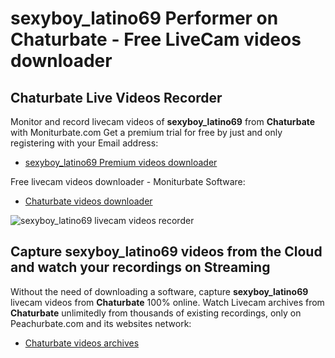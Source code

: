 # sexyboy_latino69 Performer on Chaturbate - Free LiveCam videos downloader

## Chaturbate Live Videos Recorder

Monitor and record livecam videos of **sexyboy_latino69** from **Chaturbate** with Moniturbate.com
Get a premium trial for free by just and only registering with your Email address:
* [sexyboy_latino69 Premium videos downloader](https://moniturbate.com/request-demo-licence-key.html)

Free livecam videos downloader - Moniturbate Software:
* [Chaturbate videos downloader](https://moniturbate.com/moniturbate-download-software.html)

![sexyboy_latino69 livecam videos recorder](https://peachurnet.com/templates/moniturbate-software.png)


## Capture sexyboy_latino69 videos from the Cloud and watch your recordings on Streaming

Without the need of downloading a software, capture **sexyboy_latino69** livecam videos from **Chaturbate** 100% online.
Watch Livecam archives from **Chaturbate** unlimitedly from thousands of existing recordings, only on Peachurbate.com and its websites network:
* [Chaturbate videos archives](https://peachurnet.com/)